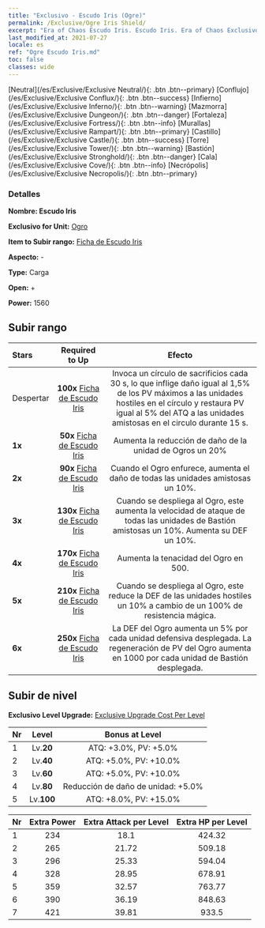 ```yaml
---
title: "Exclusivo - Escudo Iris (Ogre)"
permalink: /Exclusive/Ogre Iris Shield/
excerpt: "Era of Chaos Escudo Iris. Escudo Iris. Era of Chaos Exclusivo Escudo Iris. Ogro Exclusivo."
last_modified_at: 2021-07-27
locale: es
ref: "Ogre Escudo Iris.md"
toc: false
classes: wide
---
```

 [Neutral](/es/Exclusive/Exclusive Neutral/){: .btn .btn--primary} [Conflujo](/es/Exclusive/Exclusive Conflux/){: .btn .btn--success} [Infierno](/es/Exclusive/Exclusive Inferno/){: .btn .btn--warning} [Mazmorra](/es/Exclusive/Exclusive Dungeon/){: .btn .btn--danger} [Fortaleza](/es/Exclusive/Exclusive Fortress/){: .btn .btn--info} [Murallas](/es/Exclusive/Exclusive Rampart/){: .btn .btn--primary} [Castillo](/es/Exclusive/Exclusive Castle/){: .btn .btn--success} [Torre](/es/Exclusive/Exclusive Tower/){: .btn .btn--warning} [Bastión](/es/Exclusive/Exclusive Stronghold/){: .btn .btn--danger} [Cala](/es/Exclusive/Exclusive Cove/){: .btn .btn--info} [Necrópolis](/es/Exclusive/Exclusive Necropolis/){: .btn .btn--primary} 

### Detalles
 **Nombre: Escudo Iris** 

 **Exclusivo for Unit:** [Ogro](/es/units/Ogre/) 

 **Item to Subir rango:** [Ficha de Escudo Iris](/ItemsES/con_913/)

 **Aspecto:** -

 **Type:** Carga

 **Open:** +

 **Power:** 1560

## Subir rango

  |     Stars    |  Required to Up | Efecto |
  |:-------------|:---------------:|:---------------:|
  |  Despertar  | **100x** [Ficha de Escudo Iris](/ItemsES/con_913/) | Invoca un círculo de sacrificios cada 30 s, lo que inflige daño igual al 1,5% de los PV máximos a las unidades hostiles en el círculo y restaura PV igual al 5% del ATQ a las unidades amistosas en el circulo durante 15 s. |
  | **1x** <i class="fas fa-star"/> | **50x** [Ficha de Escudo Iris](/ItemsES/con_913/) | Aumenta la reducción de daño de la unidad de Ogros un 20% |
  | **2x** <i class="fas fa-star"/> | **90x** [Ficha de Escudo Iris](/ItemsES/con_913/) | Cuando el Ogro enfurece, aumenta el daño de todas las unidades amistosas un 10%. |
  | **3x** <i class="fas fa-star"/> | **130x** [Ficha de Escudo Iris](/ItemsES/con_913/) | Cuando se despliega al Ogro, este aumenta la velocidad de ataque de todas las unidades de Bastión amistosas un 10%. Aumenta su DEF un 10%. |
  | **4x** <i class="fas fa-star"/> | **170x** [Ficha de Escudo Iris](/ItemsES/con_913/) | Aumenta la tenacidad del Ogro en 500. |
  | **5x** <i class="fas fa-star"/> | **210x** [Ficha de Escudo Iris](/ItemsES/con_913/) | Cuando se despliega al Ogro, este reduce la DEF de las unidades hostiles un 10% a cambio de un 100% de resistencia mágica. |
  | **6x** <i class="fas fa-star"/> | **250x** [Ficha de Escudo Iris](/ItemsES/con_913/) | La DEF del Ogro aumenta un 5% por cada unidad defensiva desplegada. La regeneración de PV del Ogro aumenta en 1000 por cada unidad de Bastión desplegada. |


## Subir de nivel
 **Exclusivo Level Upgrade:** [Exclusive Upgrade Cost Per Level](/Exclusive/ExclusiveUpgradeCostPerLevel/)

  |  Nr  |   Level  | Bonus at Level |
  |:-----|:--------:|:--------------:|
  | 1 | Lv.**20** | ATQ: +3.0%, PV: +5.0% |
  | 2 | Lv.**40** | ATQ: +5.0%, PV: +10.0% |
  | 3 | Lv.**60** | ATQ: +5.0%, PV: +10.0% |
  | 4 | Lv.**80** | Reducción de daño de unidad: +5.0% |
  | 5 | Lv.**100** | ATQ: +8.0%, PV: +15.0% |


  |  Nr  |  Extra Power | Extra Attack per Level | Extra HP per Level |
  |:-----|:--------:|:--------:|:--------:|
  | 1 | 234 | 18.1 | 424.32 |
  | 2 | 265 | 21.72 | 509.18 |
  | 3 | 296 | 25.33 | 594.04 |
  | 4 | 328 | 28.95 | 678.91 |
  | 5 | 359 | 32.57 | 763.77 |
  | 6 | 390 | 36.19 | 848.63 |
  | 7 | 421 | 39.81 | 933.5 |


